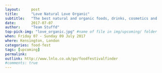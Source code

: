 ```yaml
---
layout:     post
title:      "Love Natural Love Organic"
subtitle:   "The best natural and organic foods, drinks, cosmetics and beauty goods.. at your fingertips"
date:       2017-07-07
author:     "Team Stuffd"
top-pick-img: "love_organic.jpg" #name of file in img/upcoming/ folder
when: Friday 07 - Sunday 09 July 2017
where: Kensington, London
categories: food-fest
tags: [upcoming]
permalink:
outlink: http://www.lnlo.co.uk/go/foodfestivalfinder
#comments: true
---
```

